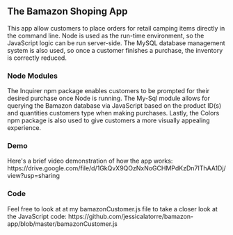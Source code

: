 <h2>The Bamazon Shoping App</h2>

<p>This app allow customers to place orders for retail camping items directly in the command line. Node is used as the run-time environment, so the JavaScript logic can be run server-side. The MySQL database management system is also used, so once a customer finishes a purchase, the inventory is correctly reduced. </p>

<h3>Node Modules</h3>

<p> The Inquirer npm package enables customers to be prompted for their desired purchase once Node is running. The My-Sql module allows for querying the Bamazon database via JavaScript based on the product ID(s) and quantities customers type when making purchases. Lastly, the Colors npm package is also used to give customers a more visually appealing experience.</p>

<h3>Demo</h3>

<p>Here's a brief video demonstration of how the app works: https://drive.google.com/file/d/1GkQvX9QOzNxNoGCHMPdKzDn7IThAA1Dj/view?usp=sharing</p>

<h3>Code</h3>

<p>Feel free to look at at my bamazonCustomer.js file to take a closer look at the JavaScript code: https://github.com/jessicalatorre/bamazon-app/blob/master/bamazonCustomer.js</p>


